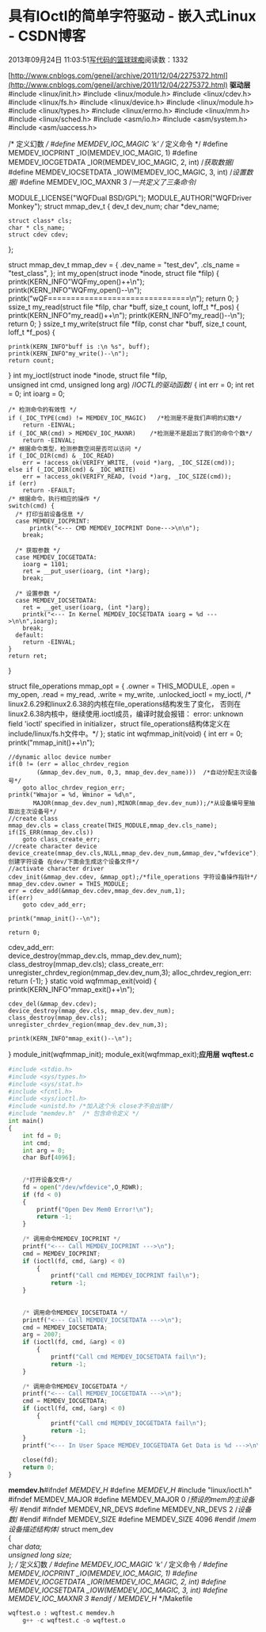 
# 具有IOctl的简单字符驱动 - 嵌入式Linux - CSDN博客

2013年09月24日 11:03:51[写代码的篮球球痴](https://me.csdn.net/weiqifa0)阅读数：1332


[http://www.cnblogs.com/geneil/archive/2011/12/04/2275372.html](http://www.cnblogs.com/geneil/archive/2011/12/04/2275372.html)
**驱动层**
\#include <linux/init.h>
\#include <linux/module.h>
\#include <linux/cdev.h>
\#include <linux/fs.h>
\#include <linux/device.h>
\#include <linux/module.h>
\#include <linux/types.h>
\#include <linux/errno.h>
\#include <linux/mm.h>
\#include <linux/sched.h>
\#include <asm/io.h>
\#include <asm/system.h>
\#include <asm/uaccess.h>

/* 定义幻数 */
\#define MEMDEV_IOC_MAGIC  'k'
/* 定义命令 */
\#define MEMDEV_IOCPRINT   _IO(MEMDEV_IOC_MAGIC, 1)
\#define MEMDEV_IOCGETDATA _IOR(MEMDEV_IOC_MAGIC, 2, int)  /*获取数据*/
\#define MEMDEV_IOCSETDATA _IOW(MEMDEV_IOC_MAGIC, 3, int)  /*设置数据*/
\#define MEMDEV_IOC_MAXNR 3   /*一共定义了三条命令*/

MODULE_LICENSE("WQFDual BSD/GPL");
MODULE_AUTHOR("WQFDriver Monkey");
struct mmap_dev_t
{
	dev_t dev_num;
	char *dev_name;
	
	struct class* cls;
	char * cls_name;
	struct cdev cdev;
};
 
struct mmap_dev_t mmap_dev = 
{
	.dev_name = "test_dev",
	.cls_name = "test_class",
};
int my_open(struct inode *inode, struct file *filp)
{
	printk(KERN_INFO"WQFmy_open()++\n");
	printk(KERN_INFO"WQFmy_open()--\n");
	printk("wQF===============================\n");
	return 0;
}
ssize_t my_read(struct file *filp, char *buff, size_t count, loff_t *f_pos)
{
	printk(KERN_INFO"my_read()++\n");
	printk(KERN_INFO"my_read()--\n");
	return 0;
}
ssize_t my_write(struct file *filp, const char *buff, size_t count, loff_t *f_pos)
{
		
	printk(KERN_INFO"buff is :\n %s", buff);
	printk(KERN_INFO"my_write()--\n");
	return count;
}
int my_ioctl(struct inode *inode, struct file *filp,  \
                 unsigned int cmd, unsigned long arg)   /*IOCTL的驱动函数*/
{
	    int err = 0;
    int ret = 0;
    int ioarg = 0;
    
    /* 检测命令的有效性 */
    if (_IOC_TYPE(cmd) != MEMDEV_IOC_MAGIC)   /*检测是不是我们声明的幻数*/
        return -EINVAL;
    if (_IOC_NR(cmd) > MEMDEV_IOC_MAXNR)    /*检测是不是超出了我们的命令个数*/ 
        return -EINVAL;
    /* 根据命令类型，检测参数空间是否可以访问 */
    if (_IOC_DIR(cmd) & _IOC_READ)
        err = !access_ok(VERIFY_WRITE, (void *)arg, _IOC_SIZE(cmd));
    else if (_IOC_DIR(cmd) & _IOC_WRITE)
        err = !access_ok(VERIFY_READ, (void *)arg, _IOC_SIZE(cmd));
    if (err) 
        return -EFAULT;
    /* 根据命令，执行相应的操作 */
    switch(cmd) {
      /* 打印当前设备信息 */
      case MEMDEV_IOCPRINT:
          printk("<--- CMD MEMDEV_IOCPRINT Done--->\n\n");
        break;
      
      /* 获取参数 */
      case MEMDEV_IOCGETDATA: 
        ioarg = 1101;
        ret = __put_user(ioarg, (int *)arg);
        break;
      
      /* 设置参数 */
      case MEMDEV_IOCSETDATA: 
        ret = __get_user(ioarg, (int *)arg);
        printk("<--- In Kernel MEMDEV_IOCSETDATA ioarg = %d --->\n\n",ioarg);
        break;
      default:  
        return -EINVAL;
    }
    return ret;	
}

struct file_operations mmap_opt = 
{
	.owner = THIS_MODULE,
	.open = my_open,
	.read = my_read,
	.write = my_write,
	.unlocked_ioctl  = my_ioctl,
	/* linux2.6.29和linux2.6.38的内核在file_operations结构发生了变化，
	否则在linux2.6.38内核中，继续使用.ioctl成员，编译时就会报错：
	error: unknown field 'ioctl' specified in initializer，struct file_operations结构体定义在include/linux/fs.h文件中。*/
};
static int wqfmmap_init(void)
{
	int err = 0;
	printk("mmap_init()++\n");
	
	//dynamic alloc device number
	if(0 != (err = alloc_chrdev_region
		    (&mmap_dev.dev_num, 0,3, mmap_dev.dev_name)))  /*自动分配主次设备号*/
		goto alloc_chrdev_region_err;
	printk("Wmajor = %d, Wminor = %d\n",
		   MAJOR(mmap_dev.dev_num),MINOR(mmap_dev.dev_num));/*从设备编号里抽取出主次设备号*/
	//create class
	mmap_dev.cls = class_create(THIS_MODULE,mmap_dev.cls_name);
	if(IS_ERR(mmap_dev.cls))
		goto class_create_err;
	//create character device
	device_create(mmap_dev.cls,NULL,mmap_dev.dev_num,&mmap_dev,"wfdevice");/*创建字符设备 在dev/下面会生成这个设备文件*/
	//activate character driver
	cdev_init(&mmap_dev.cdev, &mmap_opt);/*file_operations 字符设备操作指针*/
	mmap_dev.cdev.owner = THIS_MODULE;
	err = cdev_add(&mmap_dev.cdev,mmap_dev.dev_num,1);
	if(err)
		goto cdev_add_err;
	
	printk("mmap_init()--\n");
	
	return 0;
	
cdev_add_err:	
	device_destroy(mmap_dev.cls, mmap_dev.dev_num);
	class_destroy(mmap_dev.cls);
class_create_err:
	unregister_chrdev_region(mmap_dev.dev_num,3);
alloc_chrdev_region_err:
	return (-1);
}
static void wqfmmap_exit(void)
{
	printk(KERN_INFO"mmap_exit()++\n");
	
	cdev_del(&mmap_dev.cdev);
	device_destroy(mmap_dev.cls, mmap_dev.dev_num);
	class_destroy(mmap_dev.cls);
	unregister_chrdev_region(mmap_dev.dev_num,3);
	
	printk(KERN_INFO"mmap_exit()--\n");
}
module_init(wqfmmap_init);
module_exit(wqfmmap_exit);**应用层**
**wqftest.c**

```python
#include <stdio.h>
#include <sys/types.h>
#include <sys/stat.h>
#include <fcntl.h>
#include <sys/ioctl.h>
#include <unistd.h> /*加入这个头 close才不会出错*/
#include "memdev.h"  /* 包含命令定义 */
int main()
{
    int fd = 0;
    int cmd;
    int arg = 0;
    char Buf[4096];
    
    
    /*打开设备文件*/
    fd = open("/dev/wfdevice",O_RDWR);
    if (fd < 0)
    {
        printf("Open Dev Mem0 Error!\n");
        return -1;
    }
    
    /* 调用命令MEMDEV_IOCPRINT */
    printf("<--- Call MEMDEV_IOCPRINT --->\n");
    cmd = MEMDEV_IOCPRINT;
    if (ioctl(fd, cmd, &arg) < 0)
        {
            printf("Call cmd MEMDEV_IOCPRINT fail\n");
            return -1;
    }
    
    
    /* 调用命令MEMDEV_IOCSETDATA */
    printf("<--- Call MEMDEV_IOCSETDATA --->\n");
    cmd = MEMDEV_IOCSETDATA;
    arg = 2007;
    if (ioctl(fd, cmd, &arg) < 0)
        {
            printf("Call cmd MEMDEV_IOCSETDATA fail\n");
            return -1;
    }
    
    /* 调用命令MEMDEV_IOCGETDATA */
    printf("<--- Call MEMDEV_IOCGETDATA --->\n");
    cmd = MEMDEV_IOCGETDATA;
    if (ioctl(fd, cmd, &arg) < 0)
        {
            printf("Call cmd MEMDEV_IOCGETDATA fail\n");
            return -1;
    }
    printf("<--- In User Space MEMDEV_IOCGETDATA Get Data is %d --->\n\n",arg);    
    
    close(fd);
    return 0;    
}
```
**memdev.h**\#ifndef _MEMDEV_H_
\#define _MEMDEV_H_
\#include "linux/ioctl.h"
\#ifndef MEMDEV_MAJOR
\#define MEMDEV_MAJOR 0   /*预设的mem的主设备号*/
\#endif
\#ifndef MEMDEV_NR_DEVS
\#define MEMDEV_NR_DEVS 2    /*设备数*/
\#endif
\#ifndef MEMDEV_SIZE
\#define MEMDEV_SIZE 4096
\#endif
/*mem设备描述结构体*/
struct mem_dev                                     
{                                                        
  char *data;                      
  unsigned long size;       
};
/* 定义幻数 */
\#define MEMDEV_IOC_MAGIC  'k'
/* 定义命令 */
\#define MEMDEV_IOCPRINT   _IO(MEMDEV_IOC_MAGIC, 1)
\#define MEMDEV_IOCGETDATA _IOR(MEMDEV_IOC_MAGIC, 2, int)
\#define MEMDEV_IOCSETDATA _IOW(MEMDEV_IOC_MAGIC, 3, int)
\#define MEMDEV_IOC_MAXNR 3
\#endif /* _MEMDEV_H_ */Makefile
```python
wqftest.o : wqftest.c memdev.h
	g++ -c wqftest.c -o wqftest.o
```



